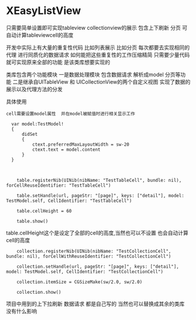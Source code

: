 # XEasyListView
只需要简单设置即可实现tableview  collectionview的展示 包含上下刷新 分页  可自动计算tableviewcell的高度

开发中实际上有大量的重复性代码  比如列表展示  比如分页  每次都要去实现相同的代理 进行同质化的数据请求  如何能把这些重复性的工作压缩精简  只需要少量代码就可实现原来全部的功能 是该类库想要实现的

类库包含两个功能模块  一是数据处理模块  包含数据请求 解析成model 分页等功能  二是继承自UITableView 和 UICollectionView的两个自定义视图 实现了数据的展示以及代理方法的分发

具体使用 

    cell需要设置model属性  并在model被赋值时进行相关显示工作
    
      var model:TestModel!
      {
          didSet
          {
              ctext.preferredMaxLayoutWidth = sw-20
              ctext.text = model.content
          }
      }



        table.registerNib(UINib(nibName: "TestTableCell", bundle: nil), forCellReuseIdentifier: "TestTableCell")
        
        table.setHandle(url, pageStr: "[page]", keys: ["detail"], model: TestModel.self, CellIdentifier: "TestTableCell")
        
        table.cellHeight = 60
        
        table.show()
        
table.cellHeight这个是设定了全部的cell的高度,当然也可以不设置  也会自动计算cell的高度   

        collection.registerNib(UINib(nibName: "TestCollectionCell", bundle: nil), forCellWithReuseIdentifier: "TestCollectionCell")
        
        collection.setHandle(url, pageStr: "[page]", keys: ["detail"], model: TestModel.self, CellIdentifier: "TestCollectionCell")
        
        collection.itemSize = CGSizeMake(sw/2.0, sw/2.0)
        
        collection.show()
        
        
项目中用到的上下拉刷新  数据请求  都是自己写的  当然也可以替换成其余的类库  没有什么影响


